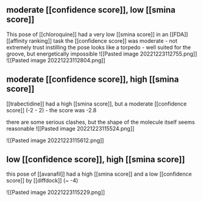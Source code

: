 
## moderate [[confidence score]], low [[smina score]]
This pose of [[chloroquine]] had a very low [[smina score]] in an [[FDA]] [[affinity ranking]] task
the [[confidence score]] was moderate - not extremely trust instilling
the pose looks like a torpedo - well suited for the groove, but energetically impossible
![[Pasted image 20221223112755.png]]
![[Pasted image 20221223112804.png]]


## moderate [[confidence score]], high [[smina score]]

[[trabectidine]] had a high [[smina score]], but a moderate [[confidence score]] (-2 - 2) - the score was -2.8

there are some serious clashes, but the shape of the molecule itself seems reasonable
![[Pasted image 20221223115524.png]]

![[Pasted image 20221223115612.png]]

## low [[confidence score]], high [[smina score]]

this pose of [[avanafil]] had a high [[smina score]] and a low [[confidence score]] by [[diffdock]] (~ -4)



![[Pasted image 20221223115229.png]]
